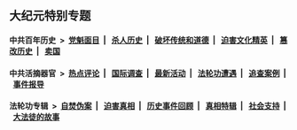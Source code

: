 ## 大纪元特别专题

#### 中共百年历史 &nbsp;>&nbsp; [党魁面目](indexes/nf1176107/README.md?11300430) &nbsp;| &nbsp; [杀人历史](indexes/nf1176106/README.md?11300430) &nbsp;| &nbsp; [破坏传统和道德](indexes/nf1176106/README.md?11300430) &nbsp;| &nbsp; [迫害文化精英](indexes/nf1176111/README.md?11300430) &nbsp;| &nbsp; [篡改历史](indexes/nf1176115/README.md?11300430) &nbsp;| &nbsp; [卖国](indexes/nf1176117/README.md?11300430) 

#### 中共活摘器官 &nbsp;>&nbsp; [热点评论](indexes/nf5879/README.md?11300430) &nbsp;| &nbsp; [国际调查](indexes/nf5947/README.md?11300430) &nbsp;| &nbsp; [最新活动](indexes/nf5883/README.md?11300430) &nbsp;| &nbsp; [法轮功遭遇](indexes/nf5881/README.md?11300430) &nbsp;| &nbsp; [追查案例](indexes/nf5880/README.md?11300430) &nbsp;| &nbsp; [事件报导](indexes/nf5877/README.md?11300430) 

#### 法轮功专辑 &nbsp;>&nbsp; [自焚伪案](indexes/nf5562/README.md?11300430) &nbsp;| &nbsp; [迫害真相](indexes/nf4379/README.md?11300430) &nbsp;| &nbsp; [历史事件回顾](indexes/nf5793/README.md?11300430) &nbsp;| &nbsp; [真相特辑](indexes/nf4389/README.md?11300430) &nbsp;| &nbsp; [社会支持](indexes/nf4386/README.md?11300430) &nbsp;| &nbsp; [大法徒的故事](indexes/nf1147481/README.md?11300430) 

